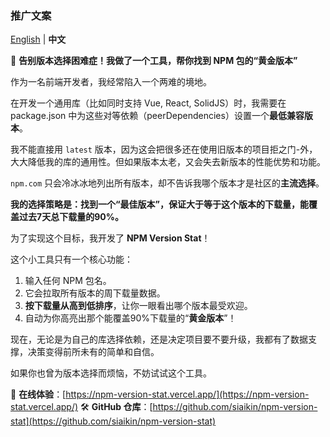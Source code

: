 ### 推广文案

[English](./README.en.md) | **中文**

🚀 **告别版本选择困难症！我做了一个工具，帮你找到 NPM 包的“黄金版本”**

作为一名前端开发者，我经常陷入一个两难的境地。

在开发一个通用库（比如同时支持 Vue, React, SolidJS）时，我需要在 package.json 中为这些对等依赖（peerDependencies）设置一个**最低兼容版本**。

我不能直接用 `latest` 版本，因为这会把很多还在使用旧版本的项目拒之门-外，大大降低我的库的通用性。但如果版本太老，又会失去新版本的性能优势和功能。

`npm.com` 只会冷冰冰地列出所有版本，却不告诉我哪个版本才是社区的**主流选择**。

**我的选择策略是：找到一个“最佳版本”，保证大于等于这个版本的下载量，能覆盖过去7天总下载量的90%。**

为了实现这个目标，我开发了 **NPM Version Stat**！

这个小工具只有一个核心功能：
1.  输入任何 NPM 包名。
2.  它会拉取所有版本的周下载量数据。
3.  **按下载量从高到低排序**，让你一眼看出哪个版本最受欢迎。
4.  自动为你高亮出那个能覆盖90%下载量的“**黄金版本**”！

现在，无论是为自己的库选择依赖，还是决定项目要不要升级，我都有了数据支撑，决策变得前所未有的简单和自信。

如果你也曾为版本选择而烦恼，不妨试试这个工具。

🔗 **在线体验**：[https://npm-version-stat.vercel.app/](https://npm-version-stat.vercel.app/)
🛠️ **GitHub 仓库**：[https://github.com/siaikin/npm-version-stat](https://github.com/siaikin/npm-version-stat)
